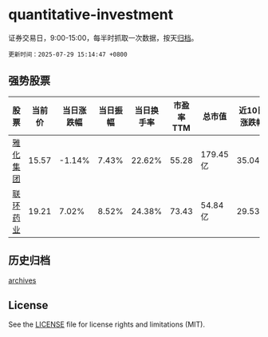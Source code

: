 # quantitative-investment

证券交易日，9:00-15:00，每半时抓取一次数据，按天[归档](archives)。

`更新时间：2025-07-29 15:14:47 +0800`

## 强势股票

|股票|当前价|当日涨跌幅|当日振幅|当日换手率|市盈率TTM|总市值|近10日涨跌幅|
|----|----|----|----|----|----|----|----|
|[雅化集团](https://xueqiu.com/S/SZ002497)|15.57|-1.14%|7.43%|22.62%|55.28|179.45亿|35.04%|
|[联环药业](https://xueqiu.com/S/SH600513)|19.21|7.02%|8.52%|24.38%|73.43|54.84亿|29.53%|

## 历史归档

[archives](archives)

## License

See the [LICENSE](LICENSE) file for license rights and limitations (MIT).